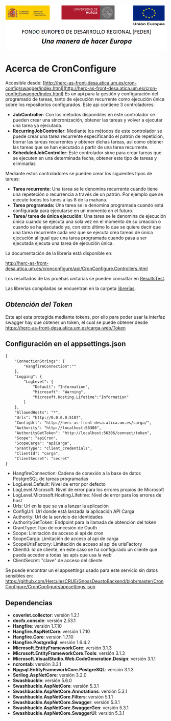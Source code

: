![](..//Docs/media/CabeceraDocumentosMD.png)

# Acerca de CronConfigure

Accesible desde: [http://herc-as-front-desa.atica.um.es/cron-config/swagger/index.html](http://herc-as-front-desa.atica.um.es/cron-config/swagger/index.html)
Es un api para la gestión y configuración del programado de tareas, tanto de ejecución recurrente como ejecución única sobre los repositorios configurados.
Este api contiene 3 controladores:

 - **JobController**: Con los métodos disponibles en este controlador se pueden crear una sincronización, obtener las tareas y volver a ejecutar una tarea ya ejecutada.
 - **RecurringJobController**: Mediante los métodos de este controlador se puede crear una tarea recurrente especificando el patrón de repetición, borrar las tareas recurrentes y obtener dichas tareas, así como obtener las tareas que se han ejecutado a partir de una tarea recurrente.
 -  **ScheduledJobController**: Este controlador sirve para crear tareas que se ejecuten en una determinada fecha, obtener este tipo de tareas y eliminarlas

Mediante estos controladores se pueden crear los siguientes tipos de tareas: 
 - **Tarea recurrente:** Una tarea se le denomina recurrente cuando tiene una repeteción o recurrencia a través de un patrón. Por ejemplo que se ejecute todos los lunes a las 8 de la mañana.
 - **Tarea programada:** Una tarea se le denomina programada cuando está configurada para ejecutarse en un momento en el futuro.
 - **Tarea/ tarea de única ejecución:** Una tarea se le denomina de ejecución única cuando se ejecuta una sola vez en el momento de su creación o cuando se ha ejecutado ya, con esto último lo que 
 se quiere decir que una tarea recurrente cada vez que se ejecuta crea tareas de única ejecución al igual que una tarea programada cuando pasa a ser ejecutada ejecuta una tarea de ejecución única.

 La documentación de la librería está disponible en:

http://herc-as-front-desa.atica.um.es/cronconfigure/api/CronConfigure.Controllers.html

Los resultados de las pruebas unitarias se pueden consultar en [ResultsTest](https://github.com/HerculesCRUE/GnossDeustoBackend/tree/master/CronConfigure/ResultsTest).

Las librerías compiladas se encuentran en la carpeta [librerías](https://github.com/HerculesCRUE/GnossDeustoBackend/tree/master/libraries).

*Obtención del Token*
-------------------------
Este api esta protegida mediante tokens, por ello para poder usar la interfaz swagger hay que obtener un token, el cual se puede obtener desde https://herc-as-front-desa.atica.um.es/carga-web/Token

## Configuración en el appsettings.json
    {
		"ConnectionStrings": {
			"HangfireConnection":""
		},
		"Logging": {
			"LogLevel": {
				"Default": "Information",
				"Microsoft": "Warning",
				"Microsoft.Hosting.Lifetime":"Information"
			}
		},
		"AllowedHosts": "*",
		"Urls": "http://0.0.0.0:5107",
		"ConfigUrl": "http://herc-as-front-desa.atica.um.es/carga/",
		"Authority": "http://localhost:56306",
		"AuthorityGetToken": "http://localhost:56306/connect/token",
		"Scope": "apiCron",
		"ScopeCarga": "apiCarga",
		"GrantType": "client_credentials",
		"ClientId": "carga",
		"ClientSecret": "secret"
    }
 - HangfireConnection: Cadena de conexión a la base de datos PostgreSQL de tareas programadas
 - LogLevel.Default: Nivel de error por defecto
 - LogLevel.Microsoft: Nivel de error para los errores propios de Microsoft
 - LogLevel.Microsoft.Hosting.Lifetime: Nivel de error para los errores de host
 - Urls: Url en la que se va a lanzar la aplicación
 - ConfigUrl: Url donde está lanzada la aplicación API Carga
 - Authority: Url de la servicio de identidades
 - AuthorityGetToken: Endpoint para la llamada de obtención del token
 - GrantType: Tipo de concesión de Oauth
 - Scope: Limitación de acceso al api de cron
 - ScopeCarga: Limitación de acceso al api de carga
 - ScopeUrisFactory: Limitación de acceso al api de urisFactory
 - ClientId: Id de cliente, en este caso se ha configurado un cliente que pueda acceder a todas las apis que usa la web
 - ClientSecret: "clave" de acceso del cliente
 
 Se puede encontrar un el appsettings usado para este servicio sin datos sensibles en: https://github.com/HerculesCRUE/GnossDeustoBackend/blob/master/CronConfigure/CronConfigure/appsettings.json


## Dependencias

- **coverlet.collector**: versión 1.2.1
- **docfx.console**: versión 2.53.1
- **Hangfire**: versión 1.7.10
- **Hangfire.AspNetCore**: versión 1.7.10
- **Hangfire.Core**: versión 1.7.10
- **Hangfire.PostgreSql**: versión 1.6.4.2
- **Microsoft.EntityFrameworkCore**: versión 3.1.3
- **Microsoft.EntityFrameworkCore.Tools**: versión 3.1.3
- **Microsoft.VisualStudio.Web.CodeGeneration.Design**: versión 3.1.1
- **ncrontab**: versión 3.3.1
- **Npgsql.EntityFrameworkCore.PostgreSQL**: versión 3.1.3
- **Serilog.AspNetCore**: versión 3.2.0
- **Swashbuckle**: versión 5.6.0
- **Swashbuckle.AspNetCore**: versión 5.3.1
- **Swashbuckle.AspNetCore.Annotations**: versión 5.3.1
- **Swashbuckle.AspNetCore.Filters**: versión 5.1.1
- **Swashbuckle.AspNetCore.Swagger**: versión 5.3.1
- **Swashbuckle.AspNetCore.SwaggerGen**: versión 5.3.1
- **Swashbuckle.AspNetCore.SwaggerUI**: versión 5.3.1
